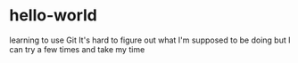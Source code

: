 # hello-world
learning to use Git
It's hard to figure out what I'm supposed to be doing
but I can try a few times and take my time
